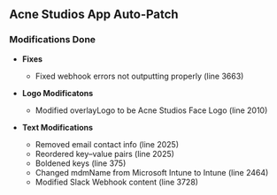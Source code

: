 ## Acne Studios App Auto-Patch

### Modifications Done

- **Fixes**
  - Fixed webhook errors not outputting properly (line 3663)

- **Logo Modificatons**  
  - Modified overlayLogo to be Acne Studios Face Logo (line 2010)

- **Text Modifications**
  - Removed email contact info (line 2025)
  - Reordered key–value pairs (line 2025)
  - Boldened keys (line 375)
  - Changed mdmName from Microsoft Intune to Intune (line 2464)
  - Modified Slack Webhook content (line 3728)
